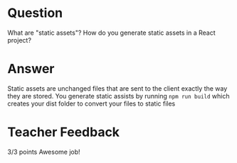 # Question

What are "static assets"? How do you generate static assets in a React project?

# Answer
Static assets are unchanged files that are sent to the client exactly the way they are stored. You generate static assists by running `npm run build` which creates your dist folder to convert your files to static files
# Teacher Feedback
3/3 points
Awesome job!